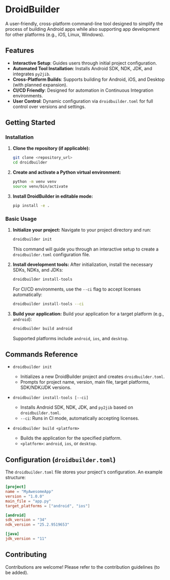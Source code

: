 # DroidBuilder

A user-friendly, cross-platform command-line tool designed to simplify the process of building Android apps while also supporting app development for other platforms (e.g., iOS, Linux, Windows).

## Features

*   **Interactive Setup**: Guides users through initial project configuration.
*   **Automated Tool Installation**: Installs Android SDK, NDK, JDK, and integrates `py2jib`.
*   **Cross-Platform Builds**: Supports building for Android, iOS, and Desktop (with planned expansion).
*   **CI/CD Friendly**: Designed for automation in Continuous Integration environments.
*   **User Control**: Dynamic configuration via `droidbuilder.toml` for full control over versions and settings.

## Getting Started

### Installation

1.  **Clone the repository (if applicable):**
    ```bash
    git clone <repository_url>
    cd droidbuilder
    ```
2.  **Create and activate a Python virtual environment:**
    ```bash
    python -m venv venv
    source venv/bin/activate
    ```
3.  **Install DroidBuilder in editable mode:**
    ```bash
    pip install -e .
    ```

### Basic Usage

1.  **Initialize your project:**
    Navigate to your project directory and run:
    ```bash
    droidbuilder init
    ```
    This command will guide you through an interactive setup to create a `droidbuilder.toml` configuration file.

2.  **Install development tools:**
    After initialization, install the necessary SDKs, NDKs, and JDKs:
    ```bash
    droidbuilder install-tools
    ```
    For CI/CD environments, use the `--ci` flag to accept licenses automatically:
    ```bash
    droidbuilder install-tools --ci
    ```

3.  **Build your application:**
    Build your application for a target platform (e.g., `android`):
    ```bash
    droidbuilder build android
    ```
    Supported platforms include `android`, `ios`, and `desktop`.

## Commands Reference

*   `droidbuilder init`
    *   Initializes a new DroidBuilder project and creates `droidbuilder.toml`.
    *   Prompts for project name, version, main file, target platforms, SDK/NDK/JDK versions.

*   `droidbuilder install-tools [--ci]`
    *   Installs Android SDK, NDK, JDK, and `py2jib` based on `droidbuilder.toml`.
    *   `--ci`: Runs in CI mode, automatically accepting licenses.

*   `droidbuilder build <platform>`
    *   Builds the application for the specified platform.
    *   `<platform>`: `android`, `ios`, or `desktop`.

## Configuration (`droidbuilder.toml`)

The `droidbuilder.toml` file stores your project's configuration. An example structure:

```toml
[project]
name = "MyAwesomeApp"
version = "1.0.0"
main_file = "app.py"
target_platforms = ["android", "ios"]

[android]
sdk_version = "34"
ndk_version = "25.2.9519653"

[java]
jdk_version = "11"
```

## Contributing

Contributions are welcome! Please refer to the contribution guidelines (to be added).
